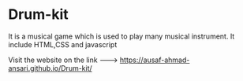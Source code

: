 # Drum-kit
It is a musical game which is used to play many musical instrument. It include HTML,CSS and javascript

Visit the website on the link ---> https://ausaf-ahmad-ansari.github.io/Drum-kit/
